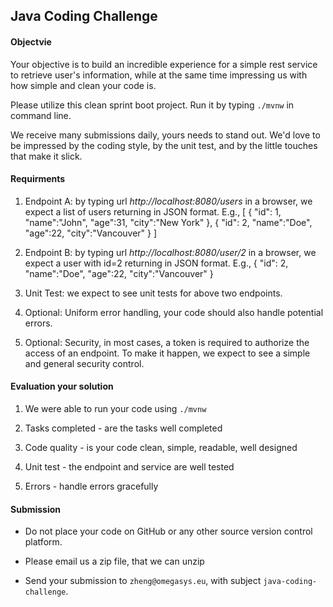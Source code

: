 ## Java Coding Challenge

#### Objectvie
Your objective is to build an incredible experience for a simple rest service to retrieve user's information, while at the same time impressing us with how simple and clean your code is.

Please utilize this clean sprint boot project. Run it by typing `./mvnw` in command line.

We receive many submissions daily, yours needs to stand out. We'd love to be impressed by the coding style, by the unit test, and by the little touches that make it slick.



#### Requirments
1. Endpoint A: by typing url _http://localhost:8080/users_ in a browser, we expect a list of users returning in JSON format.
E.g.,
 [
    { "id": 1, "name":"John", "age":31, "city":"New York" },
    { "id": 2, "name":"Doe", "age":22, "city":"Vancouver" }
 ]
 
2. Endpoint B: by typing url _http://localhost:8080/user/2_ in a browser, we expect a user with id=2 returning in JSON format.
    E.g., { "id": 2, "name":"Doe", "age":22, "city":"Vancouver" }
    
3. Unit Test: we expect to see unit tests for above two endpoints.

4. Optional: Uniform error handling, your code should also handle potential errors.

5. Optional: Security, in most cases, a token is required to authorize the access of an endpoint. To make it happen, we expect to see a simple and general security control.

#### Evaluation your solution

1. We were able to run your code using `./mvnw`

2. Tasks completed - are the tasks well completed

3. Code quality - is your code clean, simple, readable, well designed

4. Unit test - the endpoint and service are well tested

5. Errors - handle errors gracefully

#### Submission

* Do not place your code on GitHub or any other source version control platform.

* Please email us a zip file, that we can unzip

* Send your submission to `zheng@omegasys.eu`, with subject `java-coding-challenge`.